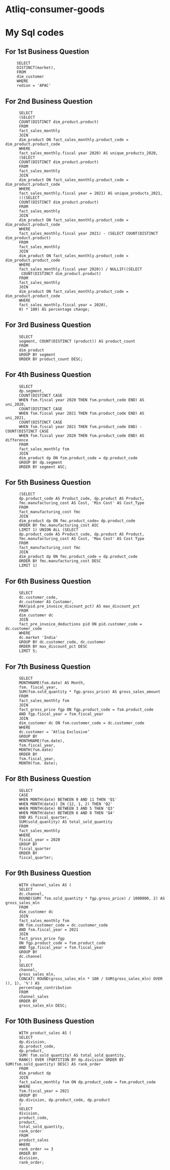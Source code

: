# Atliq-consumer-goods
# My Sql codes


## For 1st Business Question 

         SELECT 
         DISTINCT(market),
         FROM 
         dim_customer
         WHERE
         redion = 'APAC'

## For 2nd Business Question 
         
          SELECT
          (SELECT
          COUNT(DISTINCT dim_product.product)
          FROM
          fact_sales_monthly
          JOIN
          dim_product ON fact_sales_monthly.product_code = dim_product.product_code
          WHERE
          fact_sales_monthly.fiscal year 2020) AS unique_products_2020,
          (SELECT
          COUNT(DISTINCT dim_product.product)
          FROM
          fact_sales_monthly
          JOIN
          dim_product ON fact_sales_monthly.product_code = dim_product.product_code
          WHERE
          fact_sales_monthly.fiscal year = 2021) AS unique_products_2021,
          (((SELECT
          COUNT(DISTINCT dim_product.product)
          FROM
          fact_sales_monthly
          JOIN
          dim_product ON fact_sales_monthly.product_code = dim_product.product_code
          WHERE
          fact_sales_monthly.fiscal year 2021) - (SELECT COUNT(DISTINCT dim_product.product)
          FROM
          fact_sales_monthly
          JOIN
          dim_product ON fact_sales_monthly.product_code = dim_product.product_code
          WHERE
          fact_sales_monthly.fiscal year 2020)) / NULLIF((SELECT
           COUNT(DISTINCT dim_product.product)
          FROM
          fact_sales_monthly
          JOIN
          dim_product ON fact_sales_monthly.product_code = dim_product.product_code
          WHERE
          fact_sales_monthly.fiscal year = 2020),
          0) * 100) AS percentage change;
          
## For 3rd Business Question 
         
          SELECT
          segment, COUNT(DISTINCT (product)) AS product_count
          FROM
          dim_product
          GROUP BY segment
          ORDER BY product_count DESC;


## For 4th Business Question 
         
          SELECT
          dp.segment,
          COUNT(DISTINCT CASE
          WHEN fsm.fiscal year 2020 THEN fsm.product_code END) AS uni_2020,
          COUNT(DISTINCT CASE
          WHEN fsm.fiscal year 2021 THEN fsm.product_code END) AS uni_2021,
          COUNT(DISTINCT CASE
          WHEN fsm.fiscal year 2021 THEN fsm.product_code END) - COUNT(DISTINCT CASE
          WHEN fsm.fiscal year 2020 THEN fsm.product_code END) AS difference
          FROM
          fact_sales_monthly fsm
          JOIN
          dim_product dp ON fsm.product_code = dp.product_code 
          GROUP BY dp.segment
          ORDER BY segment ASC;
     
## For 5th Business Question 

        
          (SELECT
          dp.product_code AS Product_code, dp.product AS Product,
          fmc.manufacturing_cost AS Cost, 'Min Cost' AS Cost_Type
          FROM
          fact_manufacturing_cost fmc
          JOIN
          dim_product dp ON fmc.product_code= dp.product_code 
          ORDER BY fmc.manufacturing_cost ASC
          LIMIT 1) UNION ALL (SELECT
          dp.product_code AS Product_code, dp.product AS Product,
          fmc.manufacturing_cost AS Cost, 'Max Cost' AS Cost Type
          FROM
          fact_manufacturing_cost fmc
          JOIN
          dim_product dp ON fmc.product_code = dp.product_code
          ORDER BY fmc.manufacturing_cost DESC
          LIMIT 1)

## For 6th Business Question 
          
          SELECT
          dc.customer_code,
          dc.customer AS Customer,
          MAX(pid.pre_invoice_discount_pct) AS max_discount_pct
          FROM
          dim_customer dc
          JOIN
          fact_pre_invoice_deductions pid ON pid.customer_code = dc.customer_code
          WHERE
          dc.market 'India'
          GROUP BY dc.customer_code, dc.customer
          ORDER BY max_discount_pct DESC
          LIMIT 5;

## For 7th Business Question
          SELECT
          MONTHNAME(fsm.date) AS Month,
          fsm. fiscal_year,
          SUM(fsm.sold_quantity * fgp.gross_price) AS gross_sales_amount
          FROM
          fact_sales_monthly fsm
          JOIN
          fact_gross_price fgp ON fgp.product_code = fsm.product_code
          AND fgp.fiscal_year = fsm.fiscal_year
          JOIN
          dim_customer dc ON fsm.customer_code = dc.customer_code
          WHERE
          dc.customer = ‘Atliq Exclusive’
          GROUP BY
          MONTHNAME(fsm.date),
          fsm.fiscal_year,
          MONTH(fsm.date)
          ORDER BY
          fsm.fiscal_year,
          MONTH(fsm. date);

## For 8th Business Question
          SELECT
          CASE
          WHEN MONTH(date) BETWEEN 9 AND 11 THEN 'Q1'
          WHEN MONTH(date}) IN (12, 1, 2) THEN 'Q2'
          WHEN MONTH(date) BETWEEN 3 AND 5 THEN 'Q3'
          WHEN MONTH(date) BETWEEN 6 AND 8 THEN 'Q4'
          END AS fiscal_quarter,
          SUM(sold_quantity) AS total_sold_quantity
          FROM
          fact_sales_monthly
          WHERE
          fiscal_year = 2020
          GROUP BY
          fiscal_quarter
          ORDER BY
          fiscal_quarter;

## For 9th Business Question
          WITH channel_sales AS (
          SELECT
          dc.channel,
          ROUND(SUM( fsm.sold_quantity * fgp.gross_price) / 1000000, 2) AS gross_sales_mln
          FROM
          dim_customer dc
          JOIN
          fact_sales_monthly fsm
          ON fsm.customer_code = dc.customer_code
          AND fsm.fiscal_year = 2021
          JOIN
          fact_gross_price fgp
          ON fgp.product_code = fsm.product_code
          AND fgp.fiscal_year = fsm.fiscal_year
          GROUP BY
          dc.channel
          }
          SELECT
          channel,
          gross_sales_mln,
          CONCAT( ROUND(gross_sales_mln * 100 / SUM(gross_sales_mln) OVER (), 1), '%') AS
          percentage_contribution
          FROM
          channel_sales
          ORDER BY
          gross_sales_mln DESC;

## For 10th Business Question
          WITH product_sales AS (
          SELECT
          dp.division,
          dp.product_code,
          dp.product,
          SUM( fsm.sold_quantity) AS total_sold_quantity,
          RANK() OVER (PARTITION BY dp.division ORDER BY SUM(fsm.sold_quantity) DESC) AS rank_order
          FROM
          dim_product dp
          JOIN
          fact_sales_monthly fsm ON dp.product_code = fsm.product_code
          WHERE
          fsm.fiscal_year = 2021
          GROUP BY
          dp.division, dp.product_code, dp.product
          )
          SELECT
          division,
          product_code,
          product,
          total_sold_quantity,
          rank_order
          FROM
          product_sales
          WHERE
          rank_order <= 3
          ORDER BY
          division,
          rank_order;
